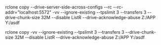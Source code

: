 rclone copy --drive-server-side-across-configs --rc --rc-addr="localhost:5572" -vv --ignore-existing --tpslimit 3 --transfers 3 --drive-chunk-size 32M --disable ListR --drive-acknowledge-abuse Z:/APP Y:/asdf



rclone copy -vv --ignore-existing --tpslimit 3 --transfers 3 --drive-chunk-size 32M --disable ListR --drive-acknowledge-abuse Z:/APP Y:/asdf
